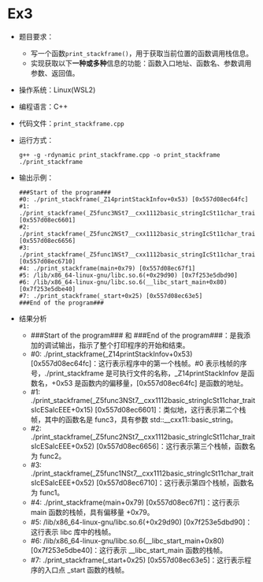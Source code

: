 # Ex3

- 题目要求：
    - 写一个函数`print_stackframe()`，用于获取当前位置的函数调用栈信息。
    - 实现获取以下**一种或多种**信息的功能：函数入口地址、函数名、参数调用参数、返回值。


- 操作系统：Linux(WSL2)

- 编程语言：C++

- 代码文件：`print_stackframe.cpp`

- 运行方式：
    ```
    g++ -g -rdynamic print_stackframe.cpp -o print_stackframe
    ./print_stackframe
    ```

- 输出示例：
    ```
    ###Start of the program###
    #0: ./print_stackframe(_Z14printStackInfov+0x53) [0x557d08ec64fc]
    #1: ./print_stackframe(_Z5func3NSt7__cxx1112basic_stringIcSt11char_traitsIcESaIcEEE+0x15) [0x557d08ec6601]
    #2: ./print_stackframe(_Z5func2NSt7__cxx1112basic_stringIcSt11char_traitsIcESaIcEEE+0x52) [0x557d08ec6656]
    #3: ./print_stackframe(_Z5func1NSt7__cxx1112basic_stringIcSt11char_traitsIcESaIcEEE+0x52) [0x557d08ec6710]
    #4: ./print_stackframe(main+0x79) [0x557d08ec67f1]
    #5: /lib/x86_64-linux-gnu/libc.so.6(+0x29d90) [0x7f253e5dbd90]
    #6: /lib/x86_64-linux-gnu/libc.so.6(__libc_start_main+0x80) [0x7f253e5dbe40]
    #7: ./print_stackframe(_start+0x25) [0x557d08ec63e5]
    ###End of the program###
    ```

- 结果分析
    - ###Start of the program### 和 ###End of the program###：是我添加的调试输出，指示了整个打印程序的开始和结束。
    - #0: ./print_stackframe(_Z14printStackInfov+0x53) [0x557d08ec64fc]：这行表示程序中的第一个栈帧。#0 表示栈帧的序号，./print_stackframe 是可执行文件的名称，_Z14printStackInfov 是函数名，+0x53 是函数内的偏移量，[0x557d08ec64fc] 是函数的地址。
    - #1: ./print_stackframe(_Z5func3NSt7__cxx1112basic_stringIcSt11char_traitsIcESaIcEEE+0x15) [0x557d08ec6601]：类似地，这行表示第二个栈帧，其中的函数名是 func3，具有参数 std::__cxx11::basic_string。
    - #2: ./print_stackframe(_Z5func2NSt7__cxx1112basic_stringIcSt11char_traitsIcESaIcEEE+0x52) [0x557d08ec6656]：这行表示第三个栈帧，函数名为 func2。
    - #3: ./print_stackframe(_Z5func1NSt7__cxx1112basic_stringIcSt11char_traitsIcESaIcEEE+0x52) [0x557d08ec6710]：这行表示第四个栈帧，函数名为 func1。
    - #4: ./print_stackframe(main+0x79) [0x557d08ec67f1]：这行表示 main 函数的栈帧，具有偏移量 +0x79。
    - #5: /lib/x86_64-linux-gnu/libc.so.6(+0x29d90) [0x7f253e5dbd90]：这行表示 libc 库中的栈帧。
    - #6: /lib/x86_64-linux-gnu/libc.so.6(__libc_start_main+0x80) [0x7f253e5dbe40]：这行表示 __libc_start_main 函数的栈帧。
    - #7: ./print_stackframe(_start+0x25) [0x557d08ec63e5]：这行表示程序的入口点 _start 函数的栈帧。